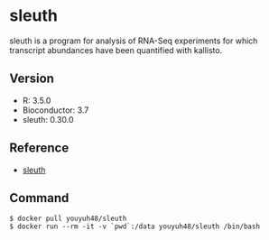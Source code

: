 # sleuth
sleuth is a program for analysis of RNA-Seq experiments for which transcript abundances have been quantified with kallisto.

## Version
- R: 3.5.0
- Bioconductor: 3.7
- sleuth: 0.30.0

## Reference
- [sleuth](http://pachterlab.github.io/sleuth/)

## Command
```
$ docker pull youyuh48/sleuth
$ docker run --rm -it -v `pwd`:/data youyuh48/sleuth /bin/bash
```
